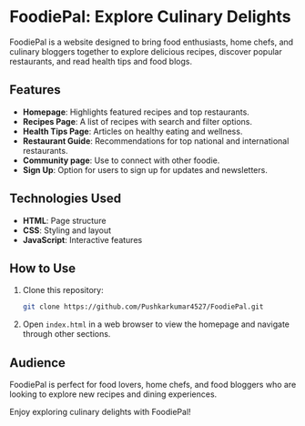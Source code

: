 # FoodiePal: Explore Culinary Delights

FoodiePal is a website designed to bring food enthusiasts, home chefs, and culinary bloggers together to explore delicious recipes, discover popular restaurants, and read health tips and food blogs.

## Features
- **Homepage**: Highlights featured recipes and top restaurants.
- **Recipes Page**: A list of recipes with search and filter options.
- **Health Tips Page**: Articles on healthy eating and wellness.
- **Restaurant Guide**: Recommendations for top national and international restaurants.
- **Community page**: Use to connect with other foodie.
- **Sign Up**: Option for users to sign up for updates and newsletters.

## Technologies Used
- **HTML**: Page structure
- **CSS**: Styling and layout
- **JavaScript**: Interactive features

## How to Use
1. Clone this repository:
   ```bash
   git clone https://github.com/Pushkarkumar4527/FoodiePal.git
2. Open `index.html` in a web browser to view the homepage and navigate through other sections.

## Audience

FoodiePal is perfect for food lovers, home chefs, and food bloggers who are looking to explore new recipes and dining experiences.

Enjoy exploring culinary delights with FoodiePal!
